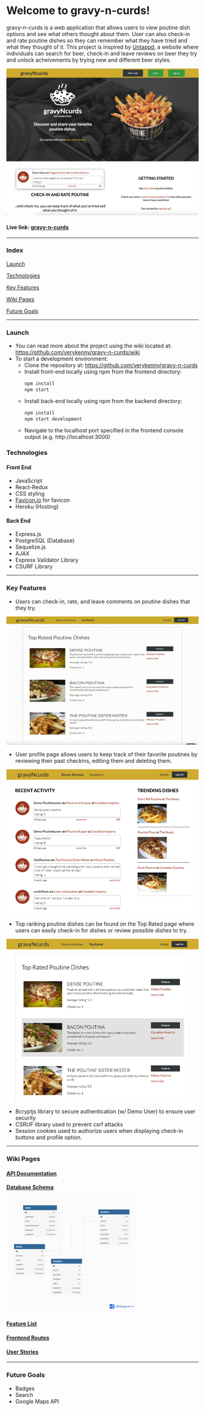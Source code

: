 # Welcome to gravy-n-curds!

gravy-n-curds is a web application that allows users to view poutine dish options and see what others thought about them. User can also check-in and rate poutine dishes so they can remember what they have tried and what they thought of it. This project is inspired by [Untappd](https://untappd.com/), a website where individuals can search for beer, check-in and leave reviews on beer they try and unlock acheivements by trying new and different beer styles.

<p align="center">
  <img src="https://github.com/verykenny/gravy-n-curds/blob/main/planning/gravyncurds.png" alt="gravy and curds home page">
</p>



#### Live link: [gravy-n-curds](https://gravy-n-curds.herokuapp.com/)
***

### Index
[Launch](#launch)

[Technologies](#technologies)

[Key Features](#key-features)

[Wiki Pages](#wiki-pages)

[Future Goals](#future-goals)

***

### Launch
- You can read more about the project using the wiki located at: https://github.com/verykenny/gravy-n-curds/wiki
- To start a development environment:
  - Clone the repository at: https://github.com/verykenny/gravy-n-curds
  - Install front-end locally using npm from the frontend directory:
    ```
    npm install
    npm start
    ```
  - Install back-end locally using npm from the backend directory:
    ```
    npm install
    npm start development
    ```
  - Navigate to the localhost port specified in the frontend console output (e.g. http://localhost:3000)


### Technologies
#### Front End
- JavaScript
- React-Redux
- CSS styling
- [Favicon.io](https://favicon.io/) for favicon
- Heroku (Hosting)

#### Back End
- Express.js
- PostgreSQL (Database)
- Sequelize.js
- AJAX
- Express Validator Library
- CSURF Library

***

### Key Features

- Users can check-in, rate, and leave comments on poutine dishes that they try.

<p align="center">
  <img src="https://github.com/verykenny/gravy-n-curds/blob/main/planning/gravyncurds_checkin.gif?raw=true" alt="gravy and curds check in and comment">
</p>


- User profile page allows users to keep track of their favorite poutines by reviewing their past checkins, editing them and deleting them.

<p align="center">
  <img src="https://github.com/verykenny/gravy-n-curds/blob/main/planning/gravyncurds_profile.png" alt="gravy and curds profile page">
</p>

- Top ranking poutine dishes can be found on the Top Rated page where users can easily check-in for dishes or review possible dishes to try.

<p align="center">
  <img src="https://github.com/verykenny/gravy-n-curds/blob/main/planning/gravyncurds_top.png?raw=true" alt="gravy and curds top rated dishes page">
</p>

- Bcryptjs library to secure authentication (w/ Demo User) to ensure user security
- CSRUF library used to prevent csrf attacks
- Session cookies used to authorize users when displaying check-in buttons and profile option.

***

### Wiki Pages
#### [API Documentation](https://github.com/verykenny/gravy-n-curds/wiki/API-Route-Documentation)
#### [Database Schema](https://github.com/verykenny/gravy-n-curds/wiki/Database-Schema)
<img src="https://github.com/verykenny/gravy-n-curds/blob/main/planning/database-schema.png?raw=true" alt="database-schema.png" height="300">

#### [Feature List](https://github.com/verykenny/gravy-n-curds/wiki/Feature-List)
#### [Frontend Routes](https://github.com/verykenny/gravy-n-curds/wiki/Front-End-Routes)
#### [User Stories](https://github.com/verykenny/gravy-n-curds/wiki/User-Stories)

***

### Future Goals
- Badges
- Search
- Google Maps API
